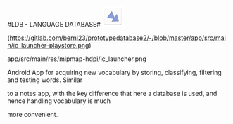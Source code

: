 #LDB - LANGUAGE DATABASE# ![alt text](app/src/main/res/mipmap-mdpi/ic_launcher.png)

(https://gitlab.com/berni23/prototypedatabase2/-/blob/master/app/src/main/ic_launcher-playstore.png)

app/src/main/res/mipmap-hdpi/ic_launcher.png

Android App for acquiring new vocabulary by storing, classifying, filtering and testing words. Similar

to a notes app, with the key difference that here a database is used, and hence handling vocabulary is much

more convenient.